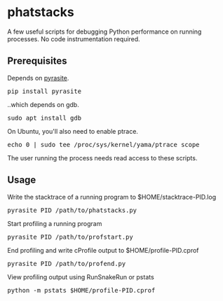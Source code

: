 # phatstacks
A few useful scripts for debugging Python performance on running processes. No code instrumentation required.
## Prerequisites
Depends on  [pyrasite](www.pyrasite.com).
<pre>pip install pyrasite</pre>
..which depends on gdb.
<pre>sudo apt install gdb</pre>
On Ubuntu, you'll also need to enable ptrace.
<pre>echo 0 | sudo tee /proc/sys/kernel/yama/ptrace_scope</pre>
The user running the process needs read access to these scripts.

## Usage
Write the stacktrace of a running program to $HOME/stacktrace-PID.log
<pre>pyrasite PID /path/to/phatstacks.py</pre>
Start profiling a running program
<pre>pyrasite PID /path/to/profstart.py</pre>
End profiling and write cProfile output to $HOME/profile-PID.cprof
<pre>pyrasite PID /path/to/profend.py</pre>
View profiling output using RunSnakeRun or pstats
<pre>python -m pstats $HOME/profile-PID.cprof</pre>
